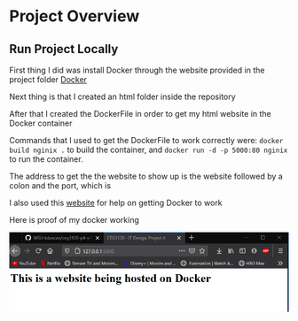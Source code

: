 # Project Overview

## Run Project Locally

First thing I did was install Docker through the website provided in the project folder
[Docker](https://www.docker.com/products/docker-desktop)

Next thing is that I created an html folder inside the repository 

After that I created the DockerFile in order to get my html website in the Docker container

Commands that I used to get the DockerFile to work correctly were: `docker build nginix .` to build the container, and `docker run -d -p 5000:80 nginix` to run the container.

The address to get the the website to show up is the website followed by a colon and the port, which is 

I also used this [website](https://hub.docker.com/_/httpd) for help on getting Docker to work

Here is proof of my docker working 

![Docker Proof](DockerProof.PNG)
